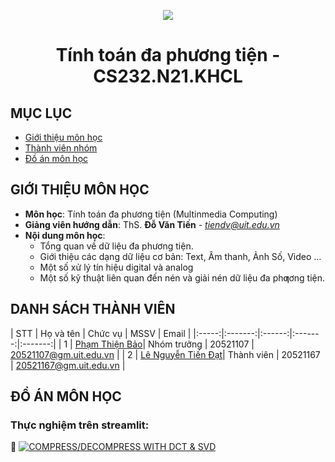 <p align="center">
   <a href="https://www.uit.edu.vn/">
      <img src="https://i.imgur.com/WmMnSRt.png" border="none">
   </a>
</p>
<h1 align="center">
    Tính toán đa phương tiện - CS232.N21.KHCL
</h1>

## MỤC LỤC
* [Giới thiệu môn học](#gioithieumonhoc)
* [Thành viên nhóm](#thanhvien)
* [Đồ án môn học](#doan)

## GIỚI THIỆU MÔN HỌC
<a name="gioithieumonhoc"></a>
+ **Môn học**: Tính toán đa phương tiện (Multinmedia Computing)
+ **Giảng viên hướng dẫn**: ThS. **Đỗ Văn Tiến** - *tiendv@uit.edu.vn*
+ **Nội dung môn học**:
   + Tổng quan về dữ liệu đa phương tiện.
   + Giới thiệu các dạng dữ liệu cơ bản: Text, Âm thanh, Ảnh Số, Video …
   + Một số xử lý tín hiệu digital và analog
   + Một số kỹ thuật liên quan đến nén và giải nén dữ liệu đa phƣơng tiện.

## DANH SÁCH THÀNH VIÊN
<a name="thanhvien"></a>
| STT | Họ và tên | Chức vụ | MSSV | Email |
|:-----:|:-------:|:------:|:-------:|:-------:|
| 1 | [Phạm Thiện Bảo](https://github.com/beetibao)| Nhóm trưởng | 20521107 | 20521107@gm.uit.edu.vn |
| 2 | [Lê Nguyễn Tiến Đạt](https://github.com/lenguyentiendat)| Thành viên | 20521167 | 20521167@gm.uit.edu.vn |

## ĐỒ ÁN MÔN HỌC
<a name="doan"></a>
### Thực nghiệm trên streamlit:
🚩 [![COMPRESS/DECOMPRESS WITH DCT & SVD](https://static.streamlit.io/badges/streamlit_badge_black_white.svg)](https://cs232demo-20521107.streamlit.app/)
